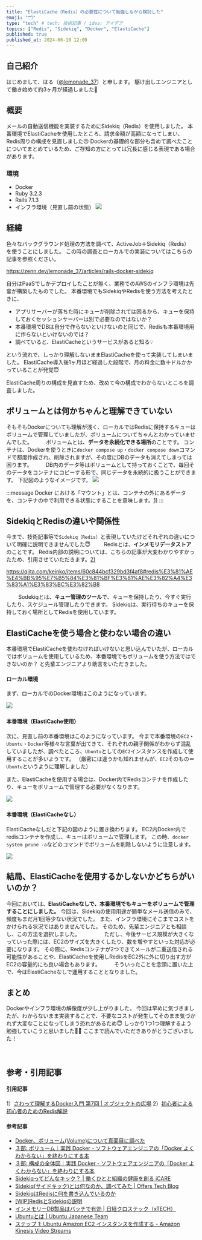 ```yaml
---
title: "ElastiCache（Redis）の必要性について勉強しながら検討した"
emoji: "🗂️"
type: "tech" # tech: 技術記事 / idea: アイデア
topics: ["Redis", "Sidekiq", "Docker", "ElastiCache"]
published: true
published_at: 2024-06-10 12:00
---
```

## 自己紹介
はじめまして、はる（[@lemonade_37](https://twitter.com/lemonade_37)）と申します。
駆け出しエンジニアとして働き始めて約3ヶ月が経過しました🐣


## 概要
メールの自動送信機能を実装するためにSidekiq（Redis）を使用しました。
本番環境でElastiCacheを使用したところ、請求金額が高額になってしまい、Redis周りの構成を見直しました😣
Dockerの基礎的な部分も含めて調べたことについてまとめているため、ご存知の方にとっては冗長に感じる表現である場合があります。

### 環境
- Docker
- Ruby 3.2.3
- Rails 7.1.3
- インフラ環境（見直し前の状態）
    ![](/images/elasticache-redis/image01.png)


## 経緯
色々なバックグラウンド処理の方法を調べて、ActiveJob＋Sidekiq（Redis）　を使うことにしました。
この時の調査とローカルでの実装についてはこちらの記事を参照ください。

https://zenn.dev/lemonade_37/articles/rails-docker-sidekiq

自分はPaaSでしかデプロイしたことが無く、業務でのAWSのインフラ環境は先輩が構築したものでした。
本番環境でもSidekiqやRedisを使う方法を考えたときに、
- アプリサーバーが落ちた時にキューが削除されては困るから、キューを保持しておくセッションサーバーは別で必要なのではないか？
- 本番環境でDBは自分で作らないといけないのと同じで、Redisも本番環境用に作らないといけないのでは？
- 調べていると、ElastiCacheというサービスがあると知る💡

という流れで、しっかり理解しないままElastiCacheを使って実装してしまいました。
ElastiCache導入後1ヶ月ほど経過した段階で、月の料金に数十ドルかかっていることが発覚😇

ElastiCache周りの構成を見直すため、改めて今の構成でわからないところを調査しました。

## ボリュームとは何かちゃんと理解できていない
そもそもDockerについても理解が浅く、ローカルではRedisに保持するキューはボリュームで管理していましたが、ボリュームについてちゃんとわかっていませんでした。
　　
ボリュームとは、**データを永続化できる場所**のことです。
コンテナは、Dockerを使うときに`docker compose up`・`docker compose down`コマンドで都度作成され、削除されますが、その度にDBのデータも消えてしまっては困ります。
　　
DB内のデータ等はボリュームとして持っておくことで、毎回そのデータをコンテナにコピーする形で、同じデータを永続的に扱うことができます。
下記図のようなイメージです。
![](/images/elasticache-redis/image02.png)

:::message
Docker における「マウント」とは、コンテナの外にあるデータを、コンテナの中で利用できる状態にすることを意味します。[1)](#引用記事)
:::


## SidekiqとRedisの違いや関係性
今まで、技術記事等で`Sidekiq（Redis）`と表現していたけどそれぞれの違いについて明確に説明できませんでした😇
　　
Redisとは、**インメモリデータストア**のことです。
Redis内部の説明については、こちらの記事が大変わかりやすかったため、引用させていただきます。[2)](#引用記事)

https://qiita.com/keinko/items/60c844bcf329bd3f4af8#redis%E3%81%AE%E4%BB%95%E7%B5%84%E3%81%BF%E3%81%AE%E3%82%A4%E3%83%A1%E3%83%BC%E3%82%B8

　　
Sodekiqとは、**キュー管理のツール**で、キューを保持したり、今すぐ実行したり、スケジュール管理したりできます。
Sidekiqは、実行待ちのキューを保持しておく場所としてRedisを使用しています。

## ElastiCacheを使う場合と使わない場合の違い
本番環境でElastiCacheを使わなければいけないと思い込んでいたが、ローカルではボリュームを使用しているため、本番環境でもボリュームを使う方法ではできないのか？
と先輩エンジニアより助言をいただきました。
　　
#### ローカル環境
まず、ローカルでのDocker環境はこのようになっています。

![](/images/elasticache-redis/image03.png)
　　
#### 本番環境（ElastiCache使用）
次に、見直し前の本番環境はこのようになっています。
今まで本番環境の`EC2`・`Ubuntu`・`Docker`等様々な言葉が出てきて、それぞれの親子関係がわからず混乱していましたが、調べたところ、`Ubuntu`としての`EC2`インスタンスを作成して使用することが多いようです。
（厳密には違うかも知れませんが、`EC2`そのもの＝`Ubuntu`というように理解しました）

また、ElastiCacheを使用する場合は、Docker内でRedisコンテナを作成したり、キューをボリュームで管理する必要がなくなります。

![](/images/elasticache-redis/image04.jpg)
　　
#### 本番環境（ElastiCacheなし）
ElastiCacheなしだと下記の図のように置き換わります。
EC2内Docker内でredisコンテナを作成し、キューはボリュームで管理します。
この時、`docker system prune -a`などのコマンドでボリュームを削除しないように注意します。

![](/images/elasticache-redis/image05.jpg)

## 結局、ElastiCacheを使用するかしないかどちらがいいのか？
今回においては、**ElastiCacheなしで、本番環境でもキューをボリュームで管理することにしました。**
今回は、Sidekiqの使用用途が簡単なメール送信のみで、頻度もまだ月1回等少ない状況でした。
また、インフラ環境にそこまでコストをかけられる状況ではありませんでした。
そのため、先輩エンジニアとも相談し、この方法を選択しました。
　　　　
ただし、今後サービス規模が大きくなっていった際には、EC2のサイズを大きくしたり、数を増やすといった対応が必要になります。
その際に、Redisコンテナが2つできてメールが二重送信される可能性があることや、ElastiCacheを使用しRedisをEC2外に外に切り出す方がEC2の容量的にも良い場合もあります。
　　
そういったことを念頭に置いた上で、今はElastiCacheなしで運用することとなりました。


## まとめ
Dockerやインフラ環境の解像度が少し上がりました。
今回は早めに気づきましたが、わからないまま実装することで、不要なコストが発生してそのまま気づかれず大変なことになってしまう恐れがあるため😇
しっかり1つ1つ理解するよう勉強していこうと思いました🏃‍♀️
ここまで読んでいただきありがとうございました！


　
## 参考・引用記事
#### 引用記事
1）[さわって理解するDocker入門 第7回 | オブジェクトの広場](https://www.ogis-ri.co.jp/otc/hiroba/technical/docker/part7.html#:~:text=Docker%20%E3%81%AB%E3%81%8A%E3%81%91%E3%82%8B%E3%80%8C%E3%83%9E%E3%82%A6%E3%83%B3%E3%83%88%E3%80%8D%E3%81%A8%E3%81%AF%E3%80%81%E3%82%B3%E3%83%B3%E3%83%86%E3%83%8A%E3%81%AE%E5%A4%96%E3%81%AB%E3%81%82%E3%82%8B%E3%83%87%E3%83%BC%E3%82%BF%E3%82%92%E3%80%81%E3%82%B3%E3%83%B3%E3%83%86%E3%83%8A%E3%81%AE%E4%B8%AD%E3%81%A7%E5%88%A9%E7%94%A8%E3%81%A7%E3%81%8D%E3%82%8B%E7%8A%B6%E6%85%8B%E3%81%AB%E3%81%99%E3%82%8B%E3%81%93%E3%81%A8%E3%82%92%E6%84%8F%E5%91%B3%E3%81%97%E3%81%BE%E3%81%99%E3%80%82)
2）[初心者による初心者のためのRedis解説](https://qiita.com/keinko/items/60c844bcf329bd3f4af8#redis%E3%81%AE%E4%BB%95%E7%B5%84%E3%81%BF%E3%81%AE%E3%82%A4%E3%83%A1%E3%83%BC%E3%82%B8)

#### 参考記事
- [Docker、ボリューム(Volume)について真面目に調べた](https://qiita.com/gounx2/items/23b0dc8b8b95cc629f32)
- [３部: ボリューム｜実践 Docker - ソフトウェアエンジニアの「Docker よくわからない」を終わりにする本](https://zenn.dev/suzuki_hoge/books/2022-03-docker-practice-8ae36c33424b59/viewer/3-4-volume)
- [３部: 構成の全体図｜実践 Docker - ソフトウェアエンジニアの「Docker よくわからない」を終わりにする本](https://zenn.dev/suzuki_hoge/books/2022-03-docker-practice-8ae36c33424b59/viewer/3-1-summary)
- [Sidekiqってどんなキック？ | 働くひとと組織の健康を創る iCARE](https://dev.icare.jpn.com/dev_cat/sidekiq/)
- [Sidekiq(サイドキック)とは何なのか、調べてみた | Offers Tech Blog](https://zenn.dev/overflow_offers/articles/20230130-how-to-use-sidekiq)
- [SidekiqはRedisに何を書き込んでいるのか](https://qiita.com/hosopy/items/d2c87b6489991091ddab)
- [[WIP]RedisとSidekiqの説明](https://qiita.com/aaaaanochira/items/1d2df839ed6bc875ef6f)
- [インメモリーDB製品はバッチで有効 | 日経クロステック（xTECH）](https://xtech.nikkei.com/it/article/COLUMN/20051207/225867/)
- [Ubuntuとは | Ubuntu Japanese Team](https://www.ubuntulinux.jp/ubuntu)
- [ステップ 1: Ubuntu Amazon EC2 インスタンスを作成する - Amazon Kinesis Video Streams](https://docs.aws.amazon.com/ja_jp/kinesisvideostreams/latest/dg/gs-ubuntu.html)
